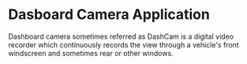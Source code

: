 # Dasboard Camera Application
Dashboard camera sometimes referred as DashCam is a digital video recorder which continuously records the view through a vehicle's front windscreen and sometimes rear or other windows. 
